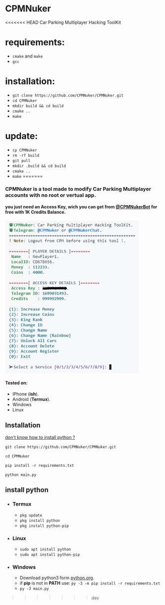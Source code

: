 # CPMNuker
<<<<<<< HEAD
Car Parking Multiplayer Hacking ToolKit

# requirements:
- `cmake` and `make`
- `gcc`

# installation:
- `git clone https://github.com/CPMNuker/CPMNuker.git`
- `cd CPMNuker`
- `mkdir build && cd build`
- `cmake ..`
- `make`

# update:
- `cp CPMNuker`
- `rm -rf build`
- `git pull`
- `mkdir .build && cd build`
- `cmake ..`
- `make`
=======
<h3>CPMNuker is a tool made to modify Car Parking Multiplayer accounts with no root or vertual app.</h3>
<h4>you just need an Access Key, wich you can get from <a href="https://t.me/CPMNukerBot">@CPMNukerBot</a> for free with 1K Credits Balance.</h4>

![](./assets/tool.png)

#### Tested on:
- IPhone (**ish**).
- Android (**Termux**).
- Windows
- Linux

## Installation
[don't know how to install python ?](#install-python)
```
git clone https://github.com/CPMNuker/CPMNuker.git
```
```
cd CPMNuker
```
```
pip install -r requirements.txt
```
```
python main.py
```

## install python

- ### Termux
    - `pkg update`
    - `pkg install python`
    - `pkg install python-pip`

- ### Linux
    - `sudo apt install python`
    - `sudo apt install python-pip`

- ### Windows
    - Download python3 form [python.org](https://www.python.org/downloads/).
    - if **pip** is not in **PATH** use: `py -3 -m pip install -r requirements.txt`
    - `py -3 main.py`
>>>>>>> dev
